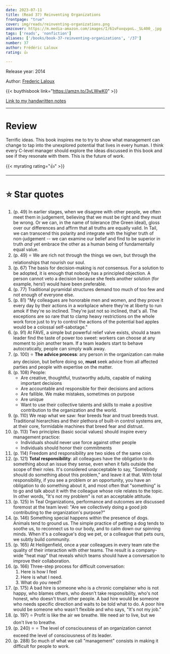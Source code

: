```yaml
---
date: 2023-07-11
title: (Read 37) Reinventing Organizations
frontpage: "true"
cover: img/reads/reinventing-organizations.png
amzcover: https://m.media-amazon.com/images/I/61vFuxqvpoL._SL400_.jpg
tags: ['reads', 'nonfiction']
aliases: ['/books/book-37-reinventing-organizations', '/37']
number: 37
author: Frédéric Laloux
rating: 👍

---
```


Release year: 2014

Author: [Frederic
Laloux](https://www.linkedin.com/in/frederic-laloux-108174/)

{{< buythisbook link="https://amzn.to/3vLWwK0" >}}

[Link to my handwritten notes](https://drive.google.com/file/d/13JM4XapDA2CpHsjkO1wUuT4K6WSW0wvt/view?usp=drive_link)

---

# Review

Terrific ideas. This book inspires me to try to show what management can
change to tap into the unexplored potential that lives in every human. I
think every C-level manager should explore the ideas discussed in this
book and see if they resonate with them. This is the future of work.

{{< myrating rating="👍" >}}

---

# :star: Star quotes

1. (p. 49) In earlier stages, when we disagree with other people, we
   often meet them in judgement, believing that we must be right and
   they must be wrong. Or we can, in the name of tolerance (the Green
   ideal), gloss over our differences and affirm that all truths are
   equally valid. In Tail, we can transcend this polarity and integrate
   with the higher truth of non-judgement -- we can examine our belief
   and find to be superior in truth *and* yet embrace the other as a
   human being of fundamentally equal value.
1. (p. 49) :star: We are rich not through the things we own, but through the
   relationships that nourish our soul.
1. (p. 67) The basis for decision-making is *not* consensus. For a
   solution to be adopted, it is enough that nobody has a principled
   objection. A person cannot veto a decision because she feels another
   solution (for example, hers!) would have been preferable.
1. (p. 77) Traditional pyramidal structures demand too much of too few
   and not enough of everyone else.
1. (p. 81) "My colleagues are honorable men and women, and they prove it
   every day by their actions in a workplace where they're at liberty to
   run amok if they're so inclined. They're just not so inclined, that's
   all. The exceptions are so rare that to clamp heavy restrictions on
   the whole work force just to try to control the actions of the
   potential bad apples would be a colossal self-sabotage."
1. (p. 91) At FAVE, a simple but powerful relief valve exists, should a
   team leader find the taste of power too sweet: workers can choose at
   any moment to join another team. If a team leaders start to behave
   autocratically, people can simply walk away.
1. (p. 100) :star: **The advice process**: any person in the
   organization can make any decision, but before doing so, **must**
   seek advice from all affected parties and people with expertise on
   the matter.
1. (p. 108) People:
    - Are creative, thoughtful, trustworthy adults, capable of making
      important decisions
    - Are accountable and responsible for their decisions and actions
    - Are fallible. We make mistakes, sometimes on purpose
    - Are unique
    - Want to use their collective talents and skills to make a positive
      contribution to the organization and the world.
1. (p. 110) We reap what we saw: fear breeds fear and trust breeds
   trust. Traditional hierarchies and their plethora of built-in control
   systems are, at their core, formidable machines that breed fear and
   distrust.
1. (p. 113) Two principles (basic social values) should inspire every
   management practice:
    - Individuals should never use force against other people
    - Individuals should honor their commitments
1. (p. 114) Freedom and responsibility are two sides of the same coin.
1. (p. 121) **Total responsibility**: all colleagues have the obligation to
   do something about an issue they sense, even when it falls outside
   the scope of their roles. It's considered unacceptable to say,
   "Somebody should do something about this problem," and leave it at
   that. With total responsibility, if you see a problem or an opportunity, you have an obligation
   to do something about it, and most often that "something" is to go
   and talk about it with the colleague whose role relates to the topic.
   In other words, "It's not my problem" is not an acceptable attitude.
1. (p. 125) In Teal Organizations, performance and outcomes are
   discussed foremost at the team level: "Are we collectively doing a
   good job contributing to the organization's purpose?"
1. (p. 146) Something special happens within the presence of dogs.
   Animals tend to ground us. The simple practice of petting a dog tends
   to soothe us, to reconnect us to our body, and to calm down our
   spinning minds. When it's a colleague's dog we pet, or a colleague
   that pets ours, we subtly build community.
1. (p. 165) At Heiligenfield, once a year colleagues in every team rate
   the quality of their interaction with other teams. The result is a
   company-wide "heat map" that reveals which teams should have a
   conversation to improve their collaboration.
1. (p. 166) Three-step process for difficult conversation:
    1. Here is how I feel
    1. Here is what I need.
    1. What do *you* need?
1. (p. 175) A bad hire is someone who is a chronic complainer who is not
   happy, who blames others, who doesn't take responsibility, who's not
   honest, who doesn't trust other people. A bad hire would be someone
   who needs specific direction and waits to be told what to do. A poor
   hire would be someone who wasn't flexible and who says, "It's not my
   job."
1. (p. 197) :star: Profit is like the air we breathe. We need air to live, but
   we don't live to breathe.
1. (p. 240) :star: :star: The level of consciousness of an organization
   cannot exceed the level of consciousness of its leader.
1. (p. 288) So much of what we call "management" consists in making it
   difficult for people to work.
